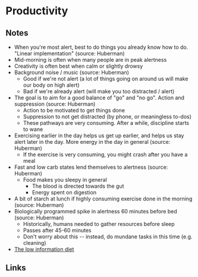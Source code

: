# Productivity

## Notes

- When you're most alert, best to do things you already know how to do. "Linear implementation" (source: Huberman)
- Mid-morning is often when many people are in peak alertness
- Creativity is often best when calm or slightly drowsy
- Background noise / music (source: Huberman)
  - Good if we're not alert (a lot of things going on around us will make our body on high alert)
  - Bad if we're already alert (will make you too distracted / alert)
- The goal is to aim for a good balance of "go" and "no go". Action and suppression (source: Huberman)
  - Action to be motivated to get things done
  - Suppression to not get distracted (by phone, or meaningless to-dos)
  - These pathways are very consuming. After a while, discipline starts to wane
- Exercising earlier in the day helps us get up earlier, and helps us stay alert later in the day. More energy in the day in general (source: Huberman)
  - If the exercise is very consuming, you might crash after you have a meal
- Fast and low carb states lend themselves to alertness (source: Huberman)
  - Food makes you sleepy in general
    - The blood is directed towards the gut
    - Energy spent on digestion
- A bit of starch at lunch if highly consuming exercise done in the morning (source: Huberman)
- Biologically programmed spike in alertness 60 minutes before bed (source: Huberman)
  - Historically, humans needed to gather resources before sleep
  - Passes after 45-60 minutes
  - Don't worry about this -- instead, do mundane tasks in this time (e.g. cleaning)
- [The low information diet](https://bookstash.io/the-4-hour-workweek)

## Links

